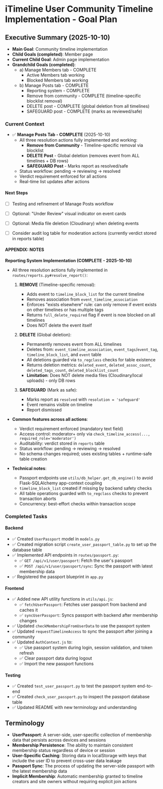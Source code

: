 # iTimeline User Community Timeline Implementation - Goal Plan

## Executive Summary (2025-10-10)
- **Main Goal**: Community timeline implementation
- **Child Goals (completed)**: Member page
- **Current Child Goal**: Admin page implementation
- **Grandchild Goals (completed)**: 
  - a) Manage Members tab - COMPLETE
    - Active Members tab working
    - Blocked Members tab working
  - b) Manage Posts tab - COMPLETE
    - Reporting system - COMPLETE
    - Remove from community - COMPLETE (timeline-specific blocklist removal)
    - DELETE post - COMPLETE (global deletion from all timelines)
    - SAFEGUARD post - COMPLETE (marks as reviewed/safe)



### Current Context
- ✅ **Manage Posts Tab - COMPLETE** (2025-10-10)
  - All three resolution actions fully implemented and working:
    - **Remove from Community** - Timeline-specific removal via blocklist
    - **DELETE Post** - Global deletion (removes event from ALL timelines + DB rows)
    - **SAFEGUARD Post** - Marks report as resolved/safe
  - Status workflow: pending → reviewing → resolved
  - Verdict requirement enforced for all actions
  - Real-time list updates after actions

#### Next Steps
- [ ] Testing and refinement of Manage Posts workflow
- [ ] Optional: "Under Review" visual indicator on event cards
- [ ] Optional: Media file deletion (Cloudinary) when deleting events
- [ ] Consider audit log table for moderation actions (currently verdict stored in reports table)


#### APPENDIX: NOTES

**Reporting System Implementation (COMPLETE - 2025-10-10)**

- All three resolution actions fully implemented in `routes/reports.py#resolve_report()`:

  1. **REMOVE** (Timeline-specific removal):
     - Adds event to `timeline_block_list` for the current timeline
     - Removes association from `event_timeline_association`
     - Enforces "exists elsewhere" rule: can only remove if event exists on other timelines or has multiple tags
     - Returns `full_delete_required` flag if event is now blocked on all timelines
     - Does NOT delete the event itself

  2. **DELETE** (Global deletion):
     - Permanently removes event from ALL timelines
     - Deletes from: `event_timeline_association`, `event_tags`/`event_tag`, `timeline_block_list`, and `event` table
     - All deletions guarded via `to_regclass` checks for table existence
     - Returns deletion metrics: `deleted_event`, `deleted_assoc_count`, `deleted_tags_count`, `deleted_blocklist_count`
     - **Limitation**: Does NOT delete media files (Cloudinary/local uploads) - only DB rows

  3. **SAFEGUARD** (Mark as safe):
     - Marks report as `resolved` with `resolution = 'safeguard'`
     - Event remains visible on timeline
     - Report dismissed

- **Common features across all actions**:
  - Verdict requirement enforced (mandatory text field)
  - Access control: moderator+ only via `check_timeline_access(..., required_role='moderator')`
  - Auditability: verdict stored in `reports` table
  - Status workflow: pending → reviewing → resolved
  - No schema changes required; uses existing tables + runtime-safe table creation

- **Technical notes**:
  - Passport endpoints use `utils/db_helper.get_db_engine()` to avoid Flask-SQLAlchemy app-context coupling
  - `timeline_block_list` created if missing by backend safety checks
  - All table operations guarded with `to_regclass` checks to prevent transaction aborts
  - Concurrency: best-effort checks within transaction scope

### Completed Tasks

#### Backend
- ✅ Created `UserPassport` model in `models.py`
- ✅ Created migration script `create_user_passport_table.py` to set up the database table
- ✅ Implemented API endpoints in `routes/passport.py`:
  - ✅ `GET /api/v1/user/passport`: Fetch the user's passport
  - ✅ `POST /api/v1/user/passport/sync`: Sync the passport with latest membership data
- ✅ Registered the passport blueprint in `app.py`

#### Frontend
- ✅ Added new API utility functions in `utils/api.js`:
  - ✅ `fetchUserPassport`: Fetches user passport from backend and caches it
  - ✅ `syncUserPassport`: Syncs passport with backend after membership changes
- ✅ Updated `checkMembershipFromUserData` to use the passport system
- ✅ Updated `requestTimelineAccess` to sync the passport after joining a community
- ✅ Updated `AuthContext.js` to:
  - ✅ Use passport system during login, session validation, and token refresh
  - ✅ Clear passport data during logout
  - ✅ Import the new passport functions

#### Testing
- ✅ Created `test_user_passport.py` to test the passport system end-to-end
- ✅ Created `check_user_passport.py` to inspect the passport database table
- ✅ Updated README with new terminology and understanding

## Terminology

- **UserPassport**: A server-side, user-specific collection of membership data that persists across devices and sessions
- **Membership Persistence**: The ability to maintain consistent membership status regardless of device or session
- **User-Specific Caching**: Storing data in localStorage with keys that include the user ID to prevent cross-user data leakage
- **Passport Sync**: The process of updating the server-side passport with the latest membership data
- **Implicit Membership**: Automatic membership granted to timeline creators and site owners without requiring explicit join actions
